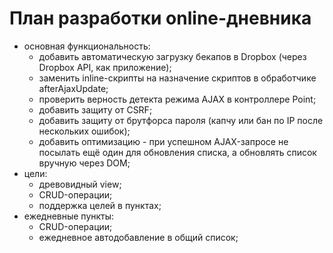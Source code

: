 # План разработки online-дневника

* основная функциональность:
	* добавить автоматическую загрузку бекапов в Dropbox (через Dropbox API, как
	приложение);
	* заменить inline-скрипты на назначение скриптов в обработчике
	afterAjaxUpdate;
	* проверить верность детекта режима AJAX в контроллере Point;
	* добавить защиту от CSRF;
	* добавить защиту от брутфорса пароля (капчу или бан по IP после нескольких
	ошибок);
	* добавить оптимизацию - при успешном AJAX-запросе не посылать ещё один для
	обновления списка, а обновлять список вручную через DOM;
* цели:
	* древовидный view;
	* CRUD-операции;
	* поддержка целей в пунктах;
* ежедневные пункты:
	* CRUD-операции;
	* ежедневное автодобавление в общий список;
